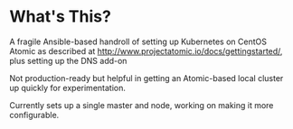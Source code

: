 # What's This?

A fragile Ansible-based handroll of setting up Kubernetes on CentOS Atomic as described at http://www.projectatomic.io/docs/gettingstarted/, plus setting up the DNS add-on

Not production-ready but helpful in getting an Atomic-based local cluster up quickly for experimentation.

Currently sets up a single master and node, working on making it more configurable.
